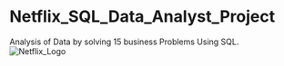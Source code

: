 # Netflix_SQL_Data_Analyst_Project
Analysis of Data by solving 15 business Problems Using SQL.
![Netflix_Logo]()
